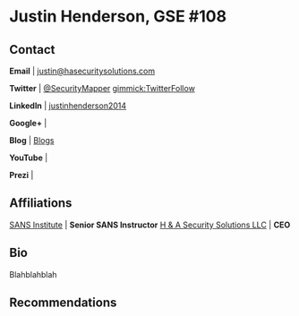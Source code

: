 Justin Henderson, GSE #108
============

Contact
-------
**Email** | [justin@hasecuritysolutions.com](mailto:justin@hasecuritysolutions.com)

**Twitter** | [@SecurityMapper](http://twitter.com/SecurityMapper) [gimmick:TwitterFollow](@SecurityMapper)

**LinkedIn** | [justinhenderson2014](https://www.linkedin.com/in/justinhenderson2014)

**Google+** | []()

**Blog** | [Blogs](https://www.hasecuritysolutions.com/blog)

**YouTube** | []()

**Prezi** | []()

Affiliations
-------
[SANS Institute](http://www.sans.org) | **Senior SANS Instructor**
[H & A Security Solutions LLC](https://www.hasecuritysolutions.com) | **CEO**

Bio
-----------
 
Blahblahblah

Recommendations
----------------